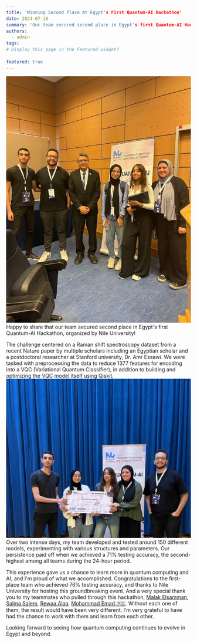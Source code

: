 ```yaml
---
title: 'Winning Second Place At Egypt's First Quantum-AI Hackathon'
date: 2024-07-18
summary: 'Our team secured second place in Egypt's first Quantum-AI Hackathon, organized by Nile University!'
authors:
  - admin
tags:
# Display this page in the Featured widget?

featured: true
---
```


![image](./1721200649899.jpeg "Photo with Dr. Ahmed ElMahdy, Dean of NU's ITCS")
Happy to share that our team secured second place in Egypt's first Quantum-AI Hackathon, organized by Nile University!  
  
The challenge centered on a Raman shift spectroscopy dataset from a recent Nature paper by multiple scholars including an Egyptian scholar and a postdoctoral researcher at Stanford university, Dr. Amr Essawi. We were tasked with preprocessing the data to reduce 1377 features for encoding into a VQC (Variational Quantum Classifier), in addition to building and optimizing the VQC model itself using Qiskit.  
![image](./1721200649595.jpeg "Our Team Winning Second Place")
Over two intense days, my team developed and tested around 150 different models, experimenting with various structures and parameters. Our persistence paid off when we achieved a 71% testing accuracy, the second-highest among all teams during the 24-hour period.  
  
This experience gave us a chance to learn more in quantum computing and AI, and I'm proud of what we accomplished. Congratulations to the first-place team who achieved 76% testing accuracy, and thanks to Nile University for hosting this groundbreaking event. And a very special thank you to my teammates who pulled through this hackathon, [](https://www.linkedin.com/in/ACoAADpwccgBYLiIBdO8Kn7BYQGJY9yGINhRb9k)[Malak Elsamman](https://www.linkedin.com/in/malak-elsamman-860424234/), [](https://www.linkedin.com/in/ACoAADoPhyYBV1LrYHD1nsBC8D_UJPDk3CCXn7w)[Salma Salem](https://www.linkedin.com/in/salma-salem-086281232/), [](https://www.linkedin.com/in/ACoAADyWg1YB9W9wfipvKbwgSDcnOeiXQ_JPq64)[Rewaa Alaa](https://www.linkedin.com/in/rewaa-alaa-69a50a244/), [](https://www.linkedin.com/in/ACoAADuWij8BkKX4wONmvQhLaCWoyNx6enJ_VOk)[Mohammad Emad 🇵🇸](https://www.linkedin.com/in/mohammad-emad-%F0%9F%87%B5%F0%9F%87%B8-67b97a23a/). Without each one of them, the result would have been very different. I’m very grateful to have had the chance to work with them and learn from each other.  
  
Looking forward to seeing how quantum computing continues to evolve in Egypt and beyond.